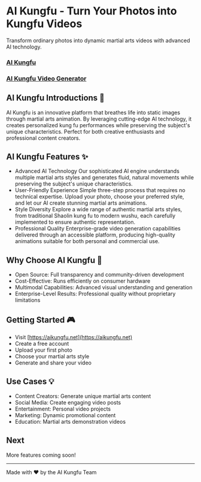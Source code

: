 # AI Kungfu - Turn Your Photos into Kungfu Videos

Transform ordinary photos into dynamic martial arts videos with advanced AI technology.

### [AI Kungfu](https://aikungfu.net/)
### [AI Kungfu Video Generator](https://aikungfu.net/generate)

## AI Kungfu Introductions 🎯

AI Kungfu is an innovative platform that breathes life into static images through martial arts animation. By leveraging cutting-edge AI technology, it creates personalized kung fu performances while preserving the subject's unique characteristics. Perfect for both creative enthusiasts and professional content creators.

## AI Kungfu Features ✨

* Advanced AI Technology
Our sophisticated AI engine understands multiple martial arts styles and generates fluid, natural movements while preserving the subject's unique characteristics.
* User-Friendly Experience
Simple three-step process that requires no technical expertise. Upload your photo, choose your preferred style, and let our AI create stunning martial arts animations.
* Style Diversity
Explore a wide range of authentic martial arts styles, from traditional Shaolin kung fu to modern wushu, each carefully implemented to ensure authentic representation.
* Professional Quality
Enterprise-grade video generation capabilities delivered through an accessible platform, producing high-quality animations suitable for both personal and commercial use.

## Why Choose AI Kungfu 🚀
* Open Source: Full transparency and community-driven development
* Cost-Effective: Runs efficiently on consumer hardware
* Multimodal Capabilities: Advanced visual understanding and generation
* Enterprise-Level Results: Professional quality without proprietary limitations

## Getting Started 🎮
* Visit [https://aikungfu.net](https://aikungfu.net)
* Create a free account
* Upload your first photo
* Choose your martial arts style
* Generate and share your video

## Use Cases 💡
* Content Creators: Generate unique martial arts content
* Social Media: Create engaging video posts
* Entertainment: Personal video projects
* Marketing: Dynamic promotional content
* Education: Martial arts demonstration videos

## Next

More features coming soon! 

---
Made with ❤️ by the AI Kungfu Team
